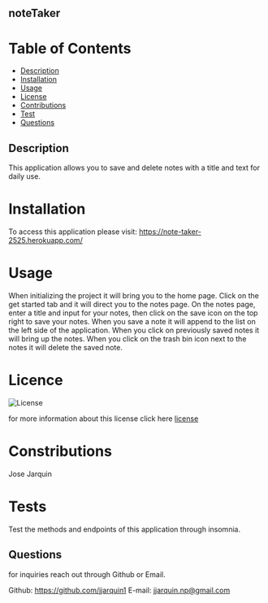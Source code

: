 ## noteTaker
  
  # Table of Contents 
  * [Description](#description)
  * [Installation](#installation)
  * [Usage](#usage)
  * [License](#license)
  * [Contributions](#contributions)
  * [Test](#tests)
  * [Questions](#questions)

  ## Description
  This application allows you to save and delete notes with a title and text for daily use.  
  
  # Installation
  To access this application please visit: https://note-taker-2525.herokuapp.com/
  
  # Usage 
  When initializing the project it will bring you to the home page. Click on the get started tab and it will direct you to the notes page. On the notes page, enter a title and input for your notes, then click on the save icon on the top right to save your notes. When you save a note it will append to the list on the left side of the application. When you click on previously saved notes it will bring up the notes. When you click on the trash bin icon next to the notes it will delete the saved note.
  
  # Licence
  ![License](https://img.shields.io/badge/License-ISC-blue.svg)
  
  for more information about this license click here [license](https://opensource.org/licenses/ISC)
  
  # Constributions
  Jose Jarquin
 
  # Tests
 Test the methods and endpoints of this application through insomnia. 
  
  ## Questions
  for inquiries reach out through Github or Email.
     
  Github: https://github.com/jjarquin1
  E-mail: jjarquin.np@gmail.com
  
